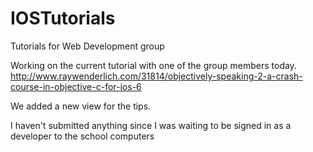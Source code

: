 # IOSTutorials
Tutorials for Web Development group

Working on the current tutorial with one of the group members today.
http://www.raywenderlich.com/31814/objectively-speaking-2-a-crash-course-in-objective-c-for-ios-6

We added a new view for the tips.

I haven't submitted anything since I was waiting to be signed in as a developer to the school computers
